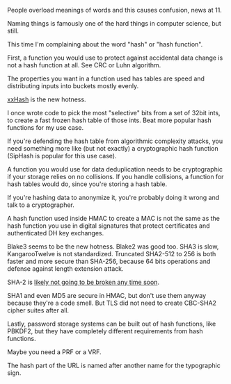 People overload meanings of words and this causes confusion, news at 11.

Naming things is famously one of the hard things in computer science, but still.

This time I'm complaining about the word "hash" or "hash function".

First, a function you would use to protect against accidental data change is not a hash function at all. See CRC or Luhn algorithm.

The properties you want in a function used has tables are speed and
distributing inputs into buckets mostly evenly.

[xxHash](https://cyan4973.github.io/xxHash/) is the new hotness.

I once wrote code to pick the most "selective" bits from a set of 32bit ints,
to create a fast frozen hash table of those ints. Beat more popular hash functions for my use case.

If you're defending the hash table from algorithmic complexity attacks, you need
something more like (but not exactly) a cryptographic hash function (SipHash is popular for this use case).

A function you would use for data deduplication needs to be cryptographic if your storage relies on no collisions.
If you handle collisions, a function for hash tables would do, since you're storing a hash table.

If you're hashing data to anonymize it, you're probably doing it wrong and talk to a cryptographer.

A hash function used inside HMAC to create a MAC is not the same as the hash function you use
in digital signatures that protect certificates and authenticated DH key exchanges.

Blake3 seems to be the new hotness. Blake2 was good too. SHA3 is slow, KangarooTwelve is not standardized.
Truncated SHA2-512 to 256 is both faster and more secure than SHA-256,
because 64 bits operations and defense against length extension attack.

SHA-2 is [likely not going to be broken any time soon](https://twitter.com/veorq/status/834872988445065218).

SHA1 and even MD5 are secure in HMAC, but don't use them anyway because they're a code smell.
But TLS did not need to create CBC-SHA2 cipher suites after all.

Lastly, password storage systems can be built out of hash functions, like PBKDF2, but
they have completely different requirements from hash functions.

Maybe you need a PRF or a VRF.

The hash part of the URL is named after another name for the typographic sign.
